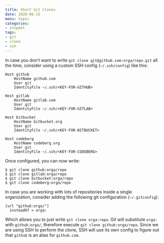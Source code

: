 ```yaml
---
title: Short Git Clones
date: 2020-06-15
menu: topic
categories:
- snippet
tags:
- git
- clone
- ssh
---
```


In case you don't want to write `git clone git@github.com:orga/repo.git` all the time, consider using a custom SSH config (`~/.ssh/config`) like this:

```
Host github
    HostName github.com
    User git
    IdentityFile ~/.ssh/<KEY-FOR-GITHUB>

Host gitlab
    HostName gitlab.com
    User git
    IdentityFile ~/.ssh/<KEY-FOR-GITLAB>

Host bitbucket
    HostName bitbucket.org
    User git
    IdentityFile ~/.ssh/<KEY-FOR-BITBUCKET>

Host codeberg
    HostName codeberg.org
    User git
    IdentityFile ~/.ssh/<KEY-FOR-CODEBERG>
```

Once configured, you can now write:

```shell script
$ git clone github:orga/repo
$ git clone gitlab:orga/repo
$ git clone bitbucket:orga/repo
$ git clone codeberg:orga/repo
```

In case you are working with lots of repositories inside a single organization, consider adding the following git configuration (`~/.gitconfig`):

```
[url "github:orga/"]
  insteadOf = orga:
``` 

Which allows you to just write `git clone orga:repo`. Git will substitute `orga:` with `github:orga/`, therefore execute `git clone github:orga/repo`. Since we are using SSH to perform the clone, SSH will use its own config to figure out that `github` is an alias for `github.com`.
